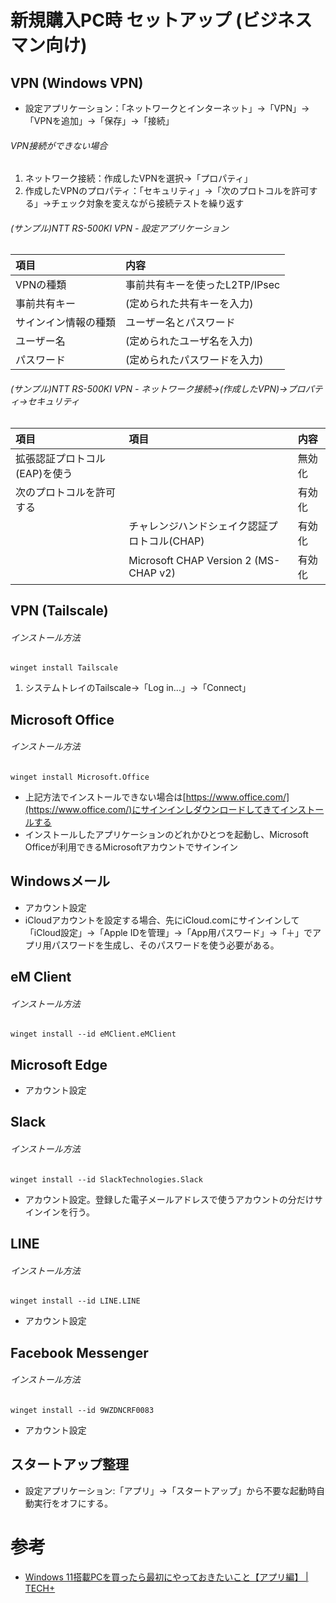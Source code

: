 # 新規購入PC時 セットアップ (ビジネスマン向け)

## VPN (Windows VPN)

- 設定アプリケーション：「ネットワークとインターネット」→「VPN」→「VPNを追加」→「保存」→「接続」

###### VPN接続ができない場合

1. ネットワーク接続：作成したVPNを選択→「プロパティ」
2. 作成したVPNのプロパティ：「セキュリティ」→「次のプロトコルを許可する」→チェック対象を変えながら接続テストを繰り返す

###### (サンプル)NTT RS-500KI VPN - 設定アプリケーション

|項目|内容|
|:---|:---|
|VPNの種類|事前共有キーを使ったL2TP/IPsec|
|事前共有キー|(定められた共有キーを入力)|
|サインイン情報の種類|ユーザー名とパスワード|
|ユーザー名|(定められたユーザ名を入力)|
|パスワード|(定められたパスワードを入力)|

###### (サンプル)NTT RS-500KI VPN - ネットワーク接続→(作成したVPN)→プロパティ→セキュリティ

|項目|項目|内容|
|:---|:---|:---|
|拡張認証プロトコル(EAP)を使う||無効化|
|次のプロトコルを許可する||有効化|
||チャレンジハンドシェイク認証プロトコル(CHAP)|有効化|
||Microsoft CHAP Version 2 (MS-CHAP v2)|有効化|

## VPN (Tailscale)

###### インストール方法

    winget install Tailscale

1. システムトレイのTailscale→「Log in...」→「Connect」

## Microsoft Office

###### インストール方法

    winget install Microsoft.Office

- 上記方法でインストールできない場合は[https://www.office.com/](https://www.office.com/)にサインインしダウンロードしてきてインストールする
- インストールしたアプリケーションのどれかひとつを起動し、Microsoft Officeが利用できるMicrosoftアカウントでサインイン

## Windowsメール

- アカウント設定
- iCloudアカウントを設定する場合、先にiCloud.comにサインインして「iCloud設定」→「Apple IDを管理」→「App用パスワード」→「＋」でアプリ用パスワードを生成し、そのパスワードを使う必要がある。

## eM Client

###### インストール方法

    winget install --id eMClient.eMClient

## Microsoft Edge

- アカウント設定

## Slack

###### インストール方法

    winget install --id SlackTechnologies.Slack

- アカウント設定。登録した電子メールアドレスで使うアカウントの分だけサインインを行う。

## LINE

###### インストール方法

    winget install --id LINE.LINE

- アカウント設定

## Facebook Messenger

###### インストール方法

    winget install --id 9WZDNCRF0083

- アカウント設定

## スタートアップ整理

- 設定アプリケーション:「アプリ」→「スタートアップ」から不要な起動時自動実行をオフにする。

# 参考

- [Windows 11搭載PCを買ったら最初にやっておきたいこと【アプリ編】 | TECH+](https://news.mynavi.jp/article/20211020-2097210/)
